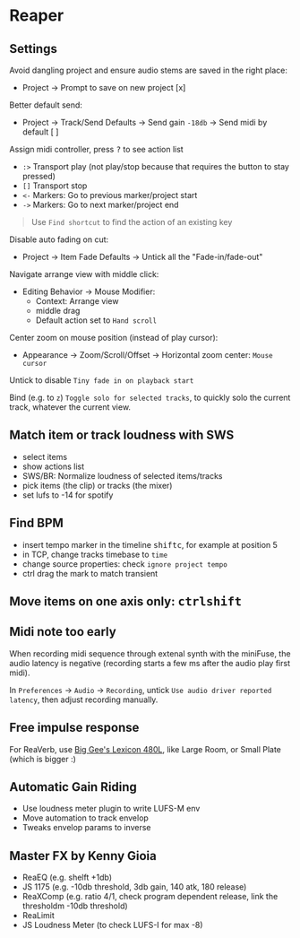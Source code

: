# Reaper

## Settings

Avoid dangling project and ensure audio stems are saved in the right place:
- Project -> Prompt to save on new project [x]

Better default send:
- Project -> Track/Send Defaults -> Send gain `-18db`
                                 -> Send midi by default [ ]

Assign midi controller, press <kbd>?</kbd> to see action list
- `:>` Transport play (not play/stop because that requires the button to stay pressed)
- `[]` Transport stop
- `<-` Markers: Go to previous marker/project start
- `->` Markers: Go to next marker/project end

> Use `Find shortcut` to find the action of an existing key

Disable auto fading on cut:

- Project -> Item Fade Defaults -> Untick all the "Fade-in/fade-out"

Navigate arrange view with middle click:

- Editing Behavior -> Mouse Modifier:
  - Context: Arrange view
  - middle drag
  - Default action set to `Hand scroll`

Center zoom on mouse position (instead of play cursor):
- Appearance -> Zoom/Scroll/Offset -> Horizontal zoom center: `Mouse cursor`

Untick to disable `Tiny fade in on playback start`

Bind (e.g. to `z`) `Toggle solo for selected tracks`, to quickly solo the current track, whatever the current view.

## Match item or track loudness with SWS

- select items
- show actions list
- SWS/BR: Normalize loudness of selected items/tracks
- pick items (the clip) or tracks (the mixer)
- set lufs to -14 for spotify

## Find BPM

- insert tempo marker in the timeline <kbd>shift</kbd><kbd>c</kbd>, for example at position 5
- in TCP, change tracks timebase to `time`
- change source properties: check `ignore project tempo`
- ctrl drag the mark to match transient

## Move items on one axis only: <kbd>ctrl</kbd><kbd>shift</kbd>

## Midi note too early

When recording midi sequence through extenal synth with the miniFuse,
the audio latency is negative (recording starts a few ms after the audio play first midi).

In `Preferences` -> `Audio` -> `Recording`, untick `Use audio driver reported latency`, then adjust recording manually.

## Free impulse response

For ReaVerb, use [Big Gee's Lexicon 480L](https://grantnelson.co/article/1/lexicon-480l-free-impulse-responses), like Large Room, or Small Plate (which is bigger :)

## Automatic Gain Riding

- Use loudness meter plugin to write LUFS-M env
- Move automation to track envelop
- Tweaks envelop params to inverse

## Master FX by Kenny Gioia

- ReaEQ    (e.g. shelft +1db)
- JS 1175  (e.g. -10db threshold, 3db gain, 140 atk, 180 release)
- ReaXComp (e.g. ratio 4/1, check program dependent release, link the thresholdm -10db threshold)
- ReaLimit
- JS Loudness Meter (to check LUFS-I for max -8)
